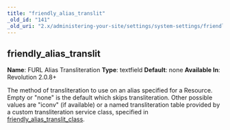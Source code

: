 ```yaml
---
title: "friendly_alias_translit"
_old_id: "141"
_old_uri: "2.x/administering-your-site/settings/system-settings/friendly_alias_translit"
---
```


## friendly\_alias\_translit

**Name**: FURL Alias Transliteration 
**Type**: textfield 
**Default**: none 
**Available In**: Revolution 2.0.8+

The method of transliteration to use on an alias specified for a Resource. Empty or "none" is the default which skips transliteration. Other possible values are "iconv" (if available) or a named transliteration table provided by a custom transliteration service class, specified in [friendly\_alias\_translit\_class](administering-your-site/settings/system-settings/friendly_alias_translit_class "friendly_alias_translit_class").